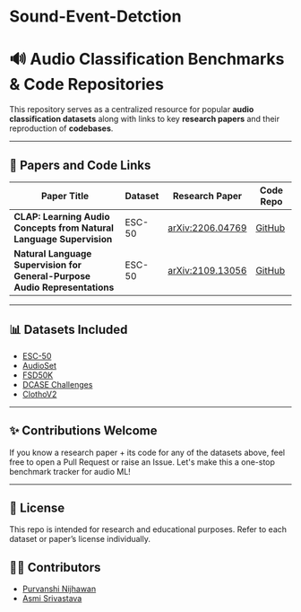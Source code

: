 # Sound-Event-Detction
# 🔊 Audio Classification Benchmarks & Code Repositories

This repository serves as a centralized resource for popular **audio classification datasets** along with links to key **research papers** and their reproduction of **codebases**.

---

## 📄 Papers and Code Links

| Paper Title | Dataset | Research Paper | Code Repo |
|-------------|---------|----------------|-----------|
| **CLAP: Learning Audio Concepts from Natural Language Supervision** | ESC-50 | [arXiv:2206.04769](https://arxiv.org/abs/2206.04769) | [GitHub](https://github.com/CoffeeCoder3009/CLAP-Learning-Audio-Concepts-From-Natural-Language-Supervision) |
| **Natural Language Supervision for General-Purpose Audio Representations** |ESC-50 | [arXiv:2109.13056](https://arxiv.org/pdf/2309.05767) | [GitHub](https://github.com/CoffeeCoder3009/Natural-Language-Supervision-for-General-Purpose-Audio-Representations) |

---

## 📊 Datasets Included

- [ESC-50](https://github.com/karoldvl/ESC-50)
- [AudioSet](https://research.google.com/audioset/)
- [FSD50K](https://zenodo.org/record/4060432)
- [DCASE Challenges](https://dcase.community/challenge2023/)
- [ClothoV2](https://zenodo.org/record/4783391)
---

## ✨ Contributions Welcome

If you know a research paper + its code for any of the datasets above, feel free to open a Pull Request or raise an Issue. Let's make this a one-stop benchmark tracker for audio ML!

---

## 🧠 License

This repo is intended for research and educational purposes. Refer to each dataset or paper’s license individually.

## 👨‍💻 Contributors

- [Purvanshi Nijhawan](https://github.com/CoffeeCoder3009)
- [Asmi Srivastava](https://github.com/asmisriva)

